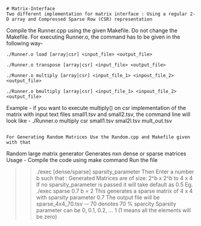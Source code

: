 ~~~~~~~~~~~~~~~~~~~~~~~~~~~~~~~~~~~~~~~~~~~~~~~~~~~~~~~~~~~~~~~~~~~~~~~~~~~~~~~~~~~~~~~
# Matrix-Interface
Two different implementation for matrix interface : Using a regular 2-D array and Compressed Sparse Row (CSR) representation 
~~~~~~~~~~~~~~~~~~~~~~~~~~~~~~~~~~~~~~~~~~~~~~~~~~~~~~~~~~~~~~~~~~~~~~~~~~~~~~~~~~~~~~~

Compile the Runner.cpp using the given Makefile.
Do not change the Makefile.
For executing Runner.o, the command has to be given in the following way-

	./Runner.o load [array|csr] <input_file> <output_file>

	./Runner.o transpose [array|csr] <input_file> <output_file>

	./Runner.o multiply [array|csr] <input_file_1> <inpout_file_2> <output_file>

	./Runner.o bmultiply [array|csr] <input_file_1> <inpout_file_2> <output_file>

Example - if you want to execute multiply() on csr implementation of the matrix with
input text files small1.tsv and small2.tsv, the command line will look like - 
    ./Runner.o multiply csr small1.tsv smal2l.tsv mult_out.tsv



~~~~~~~~~~~~~~~~~~~~~~~~~~~~~~~~~~~~~~~~~~~~~~~~~~~~~~~~~~~~~~~~~~~~~~~~~~~~~~~~~~~~~~~

For Generating Random Matrices Use the Random.cpp and Makefile given with that

~~~~~~~~~~~~~~~~~~~~~~~~~~~~~~~~~~~~~~~~~~~~~~~~~~~~~~~~~~~~~~~~~~~~~~~~~~~~~~~~~~~~~~~

Random large matrix generator
Generates nxn dense or sparse matrices 
Usage - 
Compile the code using make command 
Run the file 
>> ./exec [dense/sparse] sparsity_parameter
Then Enter a number b such that 
             : Generated Matrices are of size: 2^b x 2^b to 4 x 4
If no sparsity_parameter is passed it will take default as 0.5
Eg.
./exec sparse 0.7
b = 2
This generates a sparse matrix of 4 x 4 with sparsity parameter 0.7
The output file will be sparse_4x4_70.tsv -- 70 denotes 70 % sparcity
Sparsity parameter can be 0, 0.1, 0.2, ... 1 (1 means all the elements will be zero)

